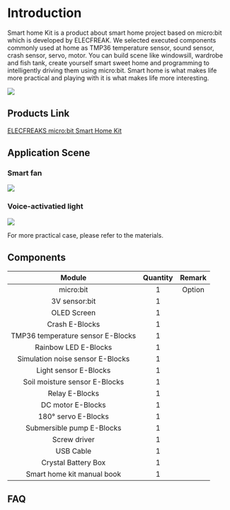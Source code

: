 ﻿# Introduction

Smart home Kit is a product about smart home project based on micro:bit which is developed by ELECFREAK. We selected executed components commonly used at home as TMP36 temperature sensor, sound sensor, crash sensor, servo, motor. You can build scene like windowsill, wardrobe and fish tank, create yourself smart sweet home and programming to intelligently driving them using micro:bit.
Smart home is what makes life more practical and playing with it is what makes life more interesting.

![](https://wiki-media-ef.oss-cn-hongkong.aliyuncs.com//images/uucCMNM.jpg)

## Products Link

[ELECFREAKS micro:bit Smart Home Kit](https://www.elecfreaks.com/micro-bit-smart-home-kit.html)

## Application Scene

### Smart fan
![](https://wiki-media-ef.oss-cn-hongkong.aliyuncs.com//images/XJbqrkd.jpg)

### Voice-activatied light
![](https://wiki-media-ef.oss-cn-hongkong.aliyuncs.com//images/TjI8a2b.jpg)

For more practical case, please refer to the materials.

## Components


Module | Quantity | Remark
:-: | :-: | :-:
micro:bit|1|Option
3V sensor:bit|1|
OLED Screen|1|
Crash E-Blocks|1|
TMP36 temperature sensor E-Blocks|1|
Rainbow LED E-Blocks|1|
Simulation noise sensor E-Blocks|1|
Light sensor E-Blocks|1|
Soil moisture sensor E-Blocks|1|
Relay E-Blocks|1|
DC motor E-Blocks|1|
180° servo E-Blocks|1|
Submersible pump E-Blocks|1|
Screw driver|1|
USB Cable|1|
Crystal Battery Box	|1|
Smart home kit manual book|1|

## FAQ
